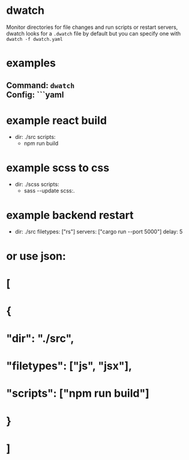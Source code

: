 # dwatch
Monitor directories for file changes and run scripts or restart servers, 
dwatch looks for a `.dwatch` file by default but you can specify one with `dwatch -f dwatch.yaml`

# examples
Command: ```dwatch```  
Config: ```yaml
---
# example react build
- dir: ./src
  scripts:
    - npm run build

# example scss to css
- dir: ./scss
  scripts:
    - sass --update scss:.

# example backend restart
- dir: ./src
  filetypes: ["rs"]
  servers: ["cargo run --port 5000"]
  delay: 5

# or use json:
# [
#   {
#     "dir": "./src",
#     "filetypes": ["js", "jsx"],
#     "scripts": ["npm run build"]
#   }
# ]
```